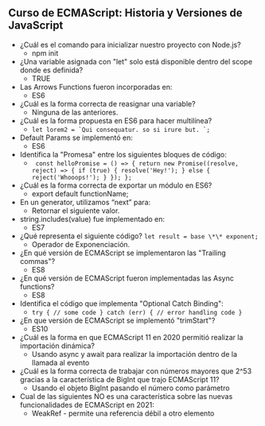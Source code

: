 ## Curso de ECMAScript: Historia y Versiones de JavaScript

- ¿Cuál es el comando para inicializar nuestro proyecto con Node.js?
    - npm init
- ¿Una variable asignada con "let" solo está disponible dentro del scope donde es definida?
    - TRUE
- Las Arrows Functions fueron incorporadas en:
    - ES6
- ¿Cuál es la forma correcta de reasignar una variable?
    - Ninguna de las anteriores.
- ¿Cuál es la forma propuesta en ES6 para hacer multilínea?
    - ```let lorem2 = `Qui consequatur. so si irure but. `;```
- Default Params se implementó en:
    - ES6
- Identifica la "Promesa" entre los siguientes bloques de código:
    - ``` const helloPromise = () => { return new Promise((resolve, reject) => { if (true) { resolve('Hey!'); } else { reject('Whooops!'); } }); };```
- ¿Cuál es la forma correcta de exportar un módulo en ES6?
    - export default functionName;
- En un generator, utilizamos “next” para:
    - Retornar el siguiente valor.
- string.includes(value) fue implementado en:
    - ES7
- ¿Qué representa el siguiente código?
  ```let result = base \*\* exponent;```
    - Operador de Exponenciación.
- ¿En qué versión de ECMAScript se implementaron las "Trailing commas"?
    -   ES8
- ¿En qué versión de ECMAScript fueron implementadas las Async functions?
    -   ES8
- Identifica el código que implementa "Optional Catch Binding":
    -   ```try { // some code } catch (err) { // error handling code }```
- ¿En que versión de ECMAScript se implementó "trimStart"?
    -   ES10
- ¿Cuál es la forma en que ECMAScript 11 en 2020 permitió realizar la importación dinámica?
    -   Usando async y await para realizar la importación dentro de la llamada al evento
- ¿Cuál es la forma correcta de trabajar con números mayores que 2^53 gracias a la característica de BigInt que trajo ECMAScript 11?
    -   Usando el objeto BigInt pasando el número como parámetro
- Cual de las siguientes NO es una característica sobre las nuevas funcionalidades de ECMAScript en 2021:
    -   WeakRef - permite una referencia débil a otro elemento
